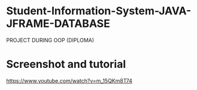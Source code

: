 # Student-Information-System-JAVA-JFRAME-DATABASE
PROJECT DURING OOP (DIPLOMA)

# Screenshot and tutorial

https://www.youtube.com/watch?v=m_15QKm8T74
